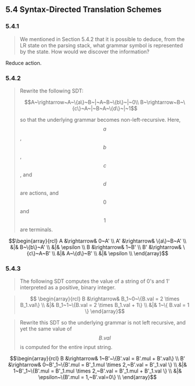 ## 5.4 Syntax-Directed Translation Schemes

### 5.4.1

> We mentioned in Section 5.4.2 that it is possible to deduce, from the LR state on the parsing stack, what grammar symbol is represented by the state. How would we discover the information?

Reduce action.

### 5.4.2

> Rewrite the following SDT:
>
> $$A~\rightarrow~A~\{a\}~B~|~A~B~\{b\}~|~0\\
B~\rightarrow~B~\{c\}~A~|~B~A~\{d\}~|~1$$
>
> so that the underlying grammar becomes non-left-recursive. Here, $$a$$, $$b$$, $$c$$, and $$d$$ are actions, and $$0$$ and $$1$$ are terminals.

$$\begin{array}{rcl}
A &\rightarrow& 0~A' \\
A' &\rightarrow& \{a\}~B~A' \\
&|& B~\{b\}~A' \\
&|& \epsilon \\
B &\rightarrow& 1~B' \\
B' &\rightarrow& \{c\}~A~B' \\
&|& A~\{d\}~B' \\
&|& \epsilon \\
\end{array}$$

### 5.4.3

> The following SDT computes the value of a string of 0's and 1' interpreted as a positive, binary integer.

> $$
\begin{array}{rcl}
B &\rightarrow& B_1~0~\{B.val = 2 \times B_1.val\} \\
&|& B_1~1~\{B.val = 2 \times B_1.val + 1\} \\
&|& 1~\{ B.val = 1 \}
\end{array}$$

> Rewrite this SDT so the underlying grammar is not left recursive, and yet the same value of $$B.val$$ is computed for the entire input string.

$$\begin{array}{rcl}
B &\rightarrow& 1~B'~\{B'.val = B'.mul + B'.val\} \\
B' &\rightarrow& 0~B'_1~\{B'.mul = B'_1.mul \times 2,~B'.val = B'_1.val \} \\
&|& 1~B'_1~\{B'.mul = B'_1.mul \times 2,~B'.val = B'_1.mul + B'_1.val \} \\
&|& \epsilon~\{B'.mul = 1,~B'.val=0\} \\
\end{array}$$



